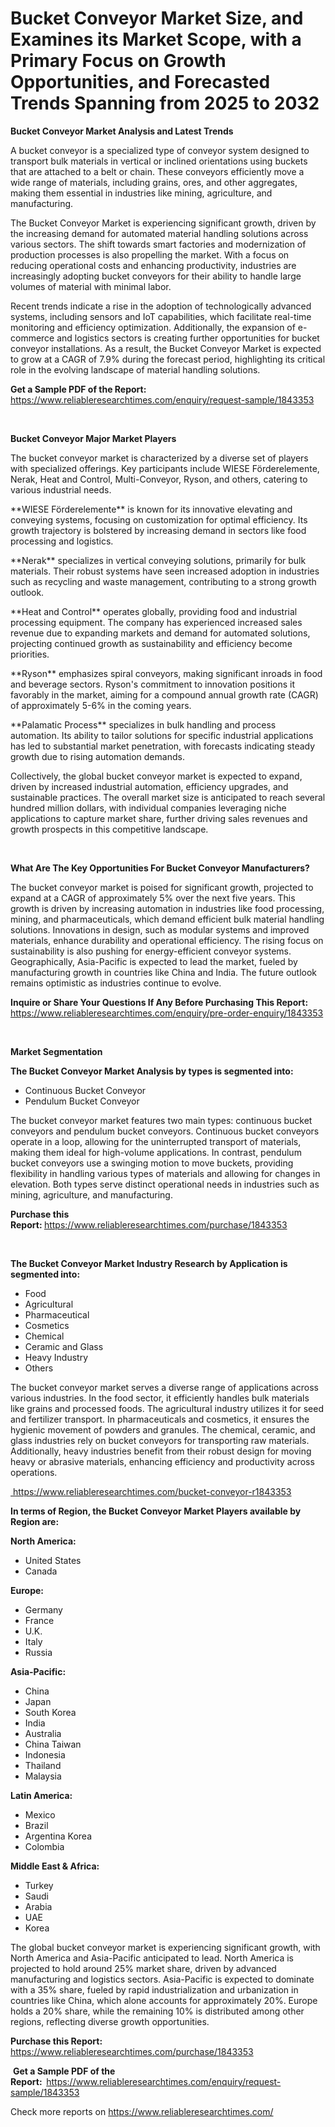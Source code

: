 <p><h1>Bucket Conveyor Market Size, and Examines its Market Scope, with a Primary Focus on Growth Opportunities, and Forecasted Trends Spanning from 2025 to 2032</h1></p><p><strong>Bucket Conveyor Market Analysis and Latest Trends</strong></p>
<p><p>A bucket conveyor is a specialized type of conveyor system designed to transport bulk materials in vertical or inclined orientations using buckets that are attached to a belt or chain. These conveyors efficiently move a wide range of materials, including grains, ores, and other aggregates, making them essential in industries like mining, agriculture, and manufacturing.</p><p>The Bucket Conveyor Market is experiencing significant growth, driven by the increasing demand for automated material handling solutions across various sectors. The shift towards smart factories and modernization of production processes is also propelling the market. With a focus on reducing operational costs and enhancing productivity, industries are increasingly adopting bucket conveyors for their ability to handle large volumes of material with minimal labor.</p><p>Recent trends indicate a rise in the adoption of technologically advanced systems, including sensors and IoT capabilities, which facilitate real-time monitoring and efficiency optimization. Additionally, the expansion of e-commerce and logistics sectors is creating further opportunities for bucket conveyor installations. As a result, the Bucket Conveyor Market is expected to grow at a CAGR of 7.9% during the forecast period, highlighting its critical role in the evolving landscape of material handling solutions.</p></p>
<p><strong>Get a Sample PDF of the Report:&nbsp;</strong> <a href="https://www.reliableresearchtimes.com/enquiry/request-sample/1843353?utm_campaign=2714&utm_medium=2&utm_source=Github&utm_content=ia&utm_term=11042025&utm_id=bucket-conveyor">https://www.reliableresearchtimes.com/enquiry/request-sample/1843353</a></p>
<p>&nbsp;</p>
<p><strong>Bucket Conveyor Major Market Players</strong></p>
<p><p>The bucket conveyor market is characterized by a diverse set of players with specialized offerings. Key participants include WIESE Förderelemente, Nerak, Heat and Control, Multi-Conveyor, Ryson, and others, catering to various industrial needs.</p><p>**WIESE Förderelemente** is known for its innovative elevating and conveying systems, focusing on customization for optimal efficiency. Its growth trajectory is bolstered by increasing demand in sectors like food processing and logistics.</p><p>**Nerak** specializes in vertical conveying solutions, primarily for bulk materials. Their robust systems have seen increased adoption in industries such as recycling and waste management, contributing to a strong growth outlook.</p><p>**Heat and Control** operates globally, providing food and industrial processing equipment. The company has experienced increased sales revenue due to expanding markets and demand for automated solutions, projecting continued growth as sustainability and efficiency become priorities.</p><p>**Ryson** emphasizes spiral conveyors, making significant inroads in food and beverage sectors. Ryson's commitment to innovation positions it favorably in the market, aiming for a compound annual growth rate (CAGR) of approximately 5-6% in the coming years.</p><p>**Palamatic Process** specializes in bulk handling and process automation. Its ability to tailor solutions for specific industrial applications has led to substantial market penetration, with forecasts indicating steady growth due to rising automation demands.</p><p>Collectively, the global bucket conveyor market is expected to expand, driven by increased industrial automation, efficiency upgrades, and sustainable practices. The overall market size is anticipated to reach several hundred million dollars, with individual companies leveraging niche applications to capture market share, further driving sales revenues and growth prospects in this competitive landscape.</p></p>
<p>&nbsp;</p>
<p><strong>What Are The Key Opportunities For Bucket Conveyor Manufacturers?</strong></p>
<p><p>The bucket conveyor market is poised for significant growth, projected to expand at a CAGR of approximately 5% over the next five years. This growth is driven by increasing automation in industries like food processing, mining, and pharmaceuticals, which demand efficient bulk material handling solutions. Innovations in design, such as modular systems and improved materials, enhance durability and operational efficiency. The rising focus on sustainability is also pushing for energy-efficient conveyor systems. Geographically, Asia-Pacific is expected to lead the market, fueled by manufacturing growth in countries like China and India. The future outlook remains optimistic as industries continue to evolve.</p></p>
<p><strong>Inquire or Share Your Questions If Any Before Purchasing This Report:</strong> <a href="https://www.reliableresearchtimes.com/enquiry/pre-order-enquiry/1843353?utm_campaign=2714&utm_medium=2&utm_source=Github&utm_content=ia&utm_term=11042025&utm_id=bucket-conveyor">https://www.reliableresearchtimes.com/enquiry/pre-order-enquiry/1843353</a></p>
<p>&nbsp;</p>
<p><strong>Market Segmentation</strong></p>
<p><strong>The Bucket Conveyor Market Analysis by types is segmented into:</strong></p>
<p><ul><li>Continuous Bucket Conveyor</li><li>Pendulum Bucket Conveyor</li></ul></p>
<p><p>The bucket conveyor market features two main types: continuous bucket conveyors and pendulum bucket conveyors. Continuous bucket conveyors operate in a loop, allowing for the uninterrupted transport of materials, making them ideal for high-volume applications. In contrast, pendulum bucket conveyors use a swinging motion to move buckets, providing flexibility in handling various types of materials and allowing for changes in elevation. Both types serve distinct operational needs in industries such as mining, agriculture, and manufacturing.</p></p>
<p><strong>Purchase this Report:&nbsp;</strong><a href="https://www.reliableresearchtimes.com/purchase/1843353?utm_campaign=2714&utm_medium=2&utm_source=Github&utm_content=ia&utm_term=11042025&utm_id=bucket-conveyor">https://www.reliableresearchtimes.com/purchase/1843353</a></p>
<p>&nbsp;</p>
<p><strong>The Bucket Conveyor Market Industry Research by Application is segmented into:</strong></p>
<p><ul><li>Food</li><li>Agricultural</li><li>Pharmaceutical</li><li>Cosmetics</li><li>Chemical</li><li>Ceramic and Glass</li><li>Heavy Industry</li><li>Others</li></ul></p>
<p><p>The bucket conveyor market serves a diverse range of applications across various industries. In the food sector, it efficiently handles bulk materials like grains and processed foods. The agricultural industry utilizes it for seed and fertilizer transport. In pharmaceuticals and cosmetics, it ensures the hygienic movement of powders and granules. The chemical, ceramic, and glass industries rely on bucket conveyors for transporting raw materials. Additionally, heavy industries benefit from their robust design for moving heavy or abrasive materials, enhancing efficiency and productivity across operations.</p></p>
<p><a href="https://www.reliableresearchtimes.com/bucket-conveyor-r1843353?utm_campaign=2714&utm_medium=2&utm_source=Github&utm_content=ia&utm_term=11042025&utm_id=bucket-conveyor">&nbsp;https://www.reliableresearchtimes.com/bucket-conveyor-r1843353</a></p>
<p><strong>In terms of Region, the Bucket Conveyor Market Players available by Region are:</strong></p>
<p>
    <p> <strong> North America: </strong>
        <ul>
            <li>United States</li>
            <li>Canada</li>
        </ul>
        </p> 
    <p> <strong> Europe: </strong>
        <ul>
            <li>Germany</li>
            <li>France</li>
            <li>U.K.</li>
            <li>Italy</li>
            <li>Russia</li>
        </ul>
        </p> 
    <p> <strong> Asia-Pacific: </strong>
        <ul>
            <li>China</li>
            <li>Japan</li>
            <li>South Korea</li>
            <li>India</li>
            <li>Australia</li>
            <li>China Taiwan</li>
            <li>Indonesia</li>
            <li>Thailand</li>
            <li>Malaysia</li>
        </ul>
        </p> 
    <p> <strong> Latin America: </strong>
        <ul>
            <li>Mexico</li>
            <li>Brazil</li>
            <li>Argentina Korea</li>
            <li>Colombia</li>
        </ul>
        </p> 
    <p> <strong> Middle East & Africa: </strong>
        <ul>
            <li>Turkey</li>
            <li>Saudi</li>
            <li>Arabia</li>
            <li>UAE</li>
            <li>Korea</li>
        </ul>
    </p>
    </p>
<p><p>The global bucket conveyor market is experiencing significant growth, with North America and Asia-Pacific anticipated to lead. North America is projected to hold around 25% market share, driven by advanced manufacturing and logistics sectors. Asia-Pacific is expected to dominate with a 35% share, fueled by rapid industrialization and urbanization in countries like China, which alone accounts for approximately 20%. Europe holds a 20% share, while the remaining 10% is distributed among other regions, reflecting diverse growth opportunities.</p></p>
<p><strong>Purchase this Report: </strong><a href="https://www.reliableresearchtimes.com/purchase/1843353?utm_campaign=2714&utm_medium=2&utm_source=Github&utm_content=ia&utm_term=11042025&utm_id=bucket-conveyor">https://www.reliableresearchtimes.com/purchase/1843353</a></p>
<p>&nbsp;<strong>Get a Sample PDF of the Report:&nbsp;&nbsp;</strong><a href="https://www.reliableresearchtimes.com/enquiry/request-sample/1843353?utm_campaign=2714&utm_medium=2&utm_source=Github&utm_content=ia&utm_term=11042025&utm_id=bucket-conveyor">https://www.reliableresearchtimes.com/enquiry/request-sample/1843353</a></p>
<p><strong></strong></p>
<p>Check more reports on <a href="https://www.reliableresearchtimes.com/?utm_campaign=2714&utm_medium=2&utm_source=Github&utm_content=ia&utm_term=11042025&utm_id=bucket-conveyor">https://www.reliableresearchtimes.com/</a></p>